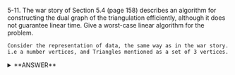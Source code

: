 ﻿5-11. The war story of Section 5.4 (page 158) describes an algorithm for constructing
            the dual graph of the triangulation efficiently, although it does not guarantee linear
            time. Give a worst-case linear algorithm for the problem.

    Consider the representation of data, the same way as in the war story.
    i.e a number vertices, and Triangles mentioned as a set of 3 vertices.

<details>
<summary>**ANSWER**</summary>
  <p>
  
  [Answer Here](../../Ch05_Answers/AnswersToQuestions/AQ_11_WarStoryGraphGet.cs)

  We will keep one adjacency Matrix. This matrix will tell whether or not an edge exists. If an edge exists, the matrix contains the pointer to the element representing the edge. Initially the Matrix is empty and have no idea about the edges. We will maintain an array of edges. Every element of this array will basically point to a list of triangles, that contain that edge. (This is similar to an adjacency list, where every vertex maintains a list of adjacent vertices). 
  
  For example:
 
 e1 -> T4   (Edge 1 is contained in Triangle 4)
 
 e2 -> T3   (Edge 2 is contained in Triangle 3)..

Now when we read a triangle, for every edge we check if that edge element is present in the Matrix. If so, the Matrix contains the pointer to the edge element. This edge element can be present in only 1 other Triangle. So we immediately get The triangle sharing the edge. This way we can get all adjacent Triangles (Max 3, one for each edge) for every triangle in constant time. For n triangles, this gives O(n) running time.

  </p>
</details>